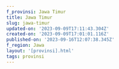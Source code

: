 ```yaml
---
f_provinsi: Jawa Timur
title: Jawa Timur
slug: jawa-timur
updated-on: '2023-09-09T17:11:43.304Z'
created-on: '2023-09-09T17:01:01.116Z'
published-on: '2023-09-16T12:07:38.345Z'
f_region: Jawa
layout: '[provinsi].html'
tags: provinsi
---
```



